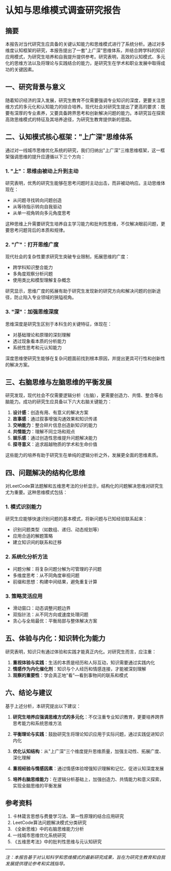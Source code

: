 # 认知与思维模式调查研究报告

## 摘要

本报告对当代研究生应具备的关键认知能力和思维模式进行了系统分析。通过对多维度认知框架的研究，本报告提出了一套"上广深"思维体系，并结合跨学科的知识应用模式，为研究生培养和自我提升提供参考。研究表明，高效的认知模式、多元化的思维方法以及将理论与实践结合的能力，是研究生在学术和职业发展中取得成功的关键因素。

## 一、研究背景与意义

随着知识经济的深入发展，研究生教育不仅需要强调专业知识的深度，更要关注思维方式的多元化和认知能力的综合培养。现代社会对研究生提出了更高的要求：既要有深厚的专业素养，又要具备跨界思考和创新解决问题的能力。本研究旨在探索高效思维模式的特征及其培养途径，为研究生教育提供新的思路。

## 二、认知模式核心框架："上广深"思维体系

通过对一线城市思维优化系统的研究，我们归纳出"上广深"三维思维框架，这一框架强调思维的提升应遵循以下三个方向：

### 1. "上"：思维由被动上升到主动

研究表明，优秀的研究生能够在思考问题时主动出击，而非被动响应。主动思维体现在：

- 从问题寻找转向问题创造
- 从等待指示转向自我驱动
- 从单一视角转向多元角度思考

这种思维上升需要研究生培养自主学习能力和批判性思维，不仅解决眼前问题，更要思考问题背后的本质和规律。

### 2. "广"：打开思维广度

现代社会的复杂性要求研究生突破专业限制，拓展思维的广度：

- 跨学科知识整合能力
- 多角度观察分析问题
- 使用类比和模型理解复杂概念

研究显示，思维广度的拓展有助于研究生发现新的研究方向和解决问题的创新途径，防止陷入专业领域的狭隘视角。

### 3. "深"：加强思维深度

思维深度是研究生区别于本科生的关键特征，体现在：

- 对基础理论和原理的深刻理解
- 透过现象看本质的分析能力
- 系统性思考和元认知能力

深度思维使研究生能够在复杂问题面前找到根本原因，并提出更具可行性和创新性的解决方案。

## 三、右脑思维与左脑思维的平衡发展

研究发现，现代社会不仅需要逻辑分析（左脑），更需要创造力、共情、整合等右脑能力。成功的研究生应具备以下六大右脑关键能力：

1. **设计感**：创造有用、有意义的解决方案
2. **故事感**：通过叙事增强沟通效果和知识传递
3. **交响能力**：整合碎片信息创造新知识的能力
4. **共情能力**：理解不同立场和观点
5. **娱乐感**：通过创造性思维提升问题解决能力
6. **探寻意义**：追求超越物质的学术和生命价值

这些能力的培养有助于研究生在单纯的逻辑分析之外，发展更全面的思维素质。

## 四、问题解决的结构化思维

对LeetCode算法题解和五维思考法的分析显示，结构化的问题解决思维对研究生尤为重要。这种思维模式包括：

### 1. 模式识别能力

研究生应能够快速识别问题的基本模式，将新问题与已知经验联系起来：

- 识别问题类型（如数组、递归、动态规划等）
- 应用合适的解题策略
- 建立知识间的联系和迁移

### 2. 系统化分析方法

- 问题分解：将复杂问题分解为可管理的子问题
- 多维度思考：从不同角度审视问题
- 前缀和思想：构建中间结果，避免重复计算

### 3. 策略灵活应用

- 滑动窗口：动态调整问题边界
- 双指针法：从不同方向或速度处理问题
- 贪心与全局最优：平衡局部与整体解决方案

## 五、体验与内化：知识转化为能力

研究表明，知识只有通过体验和实践才能真正内化。对研究生而言，应注重：

1. **重视体验与实践**：生活的本质是经历和人际互动，知识需要通过实践内化
2. **情感作为内化催化剂**：知识与个人经历和情感连接，才能被深刻理解
3. **观察的重要性**：学会真正地"看"—看到事物间的联系和模式

## 六、结论与建议

基于上述分析，本研究提出以下建议：

1. **研究生培养应强调思维方式的多元化**：不仅注重专业知识教育，更要培养跨界思考能力和系统思维方法
    
2. **平衡理论与实践**：鼓励研究生将理论知识应用于实际问题，通过实践促进知识内化
    
3. **优化认知结构**：从"上广深"三个维度提升思维质量，加强主动性、拓展广度、深化理解
    
4. **重视经验与情感因素**：通过情感体验增强知识理解和记忆，促进认知深度发展
    
5. **培养右脑思维能力**：在逻辑分析基础上，加强创造力、共情能力和意义探索，实现全脑思维的平衡发展
    

## 参考资料

1. 卡林箴言思想与费曼学习法、第一性原理的结合应用研究
2. LeetCode算法问题解决模式分类研究
3. 《全新思维》中的右脑思维能力分析
4. 一线城市思维优化系统研究
5. 《五维思考法》中的批判性思维与元认知研究

---

_注：本报告基于对认知科学和思维模式的最新研究成果，旨在为研究生教育和自我发展提供理论参考和实践指导。_